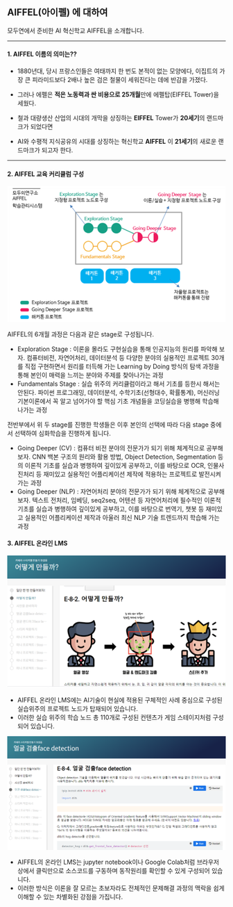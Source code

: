 ## AIFFEL(아이펠) 에 대하여


모두연에서 준비한 AI 혁신학교 AIFFEL을 소개합니다.

---

#### **1. AIFFEL 이름의 의미는??**
- 1880년대, 당시 프랑스인들은 여태까지 한 번도 본적이 없는 모양에다, 이집트의 가장 큰 피라미드보다 2배나 높은 검은 철물이 세워진다는 데에 반감을 가졌다.
- 그러나 에펠은 **적은 노동력과 싼 비용으로 25개월**만에 에펠탑(EIFFEL Tower)을 세웠다.

- 철과 대량생산 산업의 시대의 개막을 상징하는 **EIFFEL** Tower가 **20세기**의 랜드마크가 되었다면
- AI와 수평적 지식공유의 시대를 상징하는 혁신학교 **AIFFEL** 이 **21세기**의 새로운 랜드마크가 되고자 한다.

---

#### **2. AIFFEL 교육 커리큘럼 구성**
![Alt text](/stages.png)  

AIFFEL의 6개월 과정은 다음과 같은 stage로 구성됩니다.
- Exploration Stage : 이론을 몰라도 구현실습을 통해 인공지능의 원리를 파악해 보자. 컴퓨터비전, 자연어처리, 데이터분석 등 다양한 분야의 실용적인 프로젝트 30개를 직접 구현하면서 원리를 터득해 가는 Learning by Doing 방식의 탐색 과정을 통해 본인이 매력을 느끼는 분야와 주제를 찾아나가는 과정
- Fundamentals Stage : 실습 위주의 커리큘럼이라고 해서 기초를 등한시 해서는 안된다. 파이썬 프로그래밍, 데이터분석, 수학기초(선형대수, 확률통계), 머신러닝 기본이론에서 꼭 알고 넘어가야 할 핵심 기초 개념들을 코딩실습을 병행해 학습해 나가는 과정

전반부에서 위 두 stage를 진행한 학생들은 이후 본인의 선택에 따라 다음 stage 중에서 선택하여 심화학습을 진행하게 됩니다.

- Going Deeper (CV) : 컴퓨터 비전 분야의 전문가가 되기 위해 체계적으로 공부해 보자. CNN 백본 구조의 원리와 활용 방법, Object Detection, Segmentation 등의 이론적 기초를 실습과 병행하여 깊이있게 공부하고, 이를 바탕으로 OCR, 인물사진처리 등 재미있고 실용적인 어플리케이션 제작에 적용하는 프로젝트로 발전시켜 가는 과정
- Going Deeper (NLP) : 자연어처리 분야의 전문가가 되기 위해 체계적으로 공부해 보자. 텍스트 전처리, 임베딩, seq2seq, 어텐션 등 자연어처리에 필수적인 이론적 기초를 실습과 병행하여 깊이있게 공부하고, 이를 바탕으로 번역기, 챗봇 등 재미있고 실용적인 어플리케이션 제작과 아울러 최신 NLP 기술 트렌드까지 학습해 가는 과정


#### **3. AIFFEL 온라인 LMS**
![Alt text](/lms1.png)  

- AIFFEL 온라인 LMS에는 AI기술이 현실에 적용된 구체적인 사례 중심으로 구성된 실습위주의 프로젝트 노드가 탑재되어 있습니다.
- 이러한 실습 위주의 학습 노드 총 110개로 구성된 컨텐츠가 게임 스테이지처럼 구성되어 있습니다.

![Alt text](/lms2.png)  
- AIFFEL의 온라인 LMS는 jupyter notebook이나 Google Colab처럼 브라우저 상에서 클릭만으로 소스코드를 구동하며 동작원리를 확인할 수 있게 구성되어 있습니다.
- 이러한 방식은 이론을 잘 모르는 초보자라도 전체적인 문제해결 과정의 맥락을 쉽게 이해할 수 있는 차별화된 강점을 가집니다.
